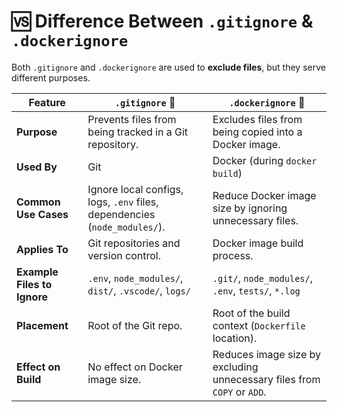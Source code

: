 # 🆚 Difference Between `.gitignore` & `.dockerignore`

Both `.gitignore` and `.dockerignore` are used to **exclude files**, but they serve different purposes.

| Feature          | `.gitignore` 🛑 | `.dockerignore` 🐳 |
|-----------------|----------------|------------------|
| **Purpose** | Prevents files from being tracked in a Git repository. | Excludes files from being copied into a Docker image. |
| **Used By** | Git | Docker (during `docker build`) |
| **Common Use Cases** | Ignore local configs, logs, `.env` files, dependencies (`node_modules/`). | Reduce Docker image size by ignoring unnecessary files. |
| **Applies To** | Git repositories and version control. | Docker image build process. |
| **Example Files to Ignore** | `.env`, `node_modules/`, `dist/`, `.vscode/`, `logs/` | `.git/`, `node_modules/`, `.env`, `tests/`, `*.log` |
| **Placement** | Root of the Git repo. | Root of the build context (`Dockerfile` location). |
| **Effect on Build** | No effect on Docker image size. | Reduces image size by excluding unnecessary files from `COPY` or `ADD`. |


